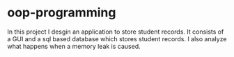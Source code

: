 # oop-programming
In this project I desgin an application to store student records. It consists of a GUI and a sql based database which stores student records.
I also analyze what happens when a memory leak is caused.
